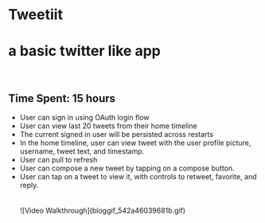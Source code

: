 Tweetiit
========

<h1>a basic twitter like app</h1>
<br>
<h2>
Time Spent: 15 hours 
</h2>
<ul>
<li>User can sign in using OAuth login flow</li>
<li>User can view last 20 tweets from their home timeline</li>
<li>The current signed in user will be persisted across restarts</li>
<li>In the home timeline, user can view tweet with the user profile picture, username, tweet text, and timestamp. </li>
<li>User can pull to refresh</li>
<li>User can compose a new tweet by tapping on a compose button.</li>
<li>User can tap on a tweet to view it, with controls to retweet, favorite, and reply.</li>
<br><br>
![Video Walkthrough](bloggif_542a46039681b.gif)
